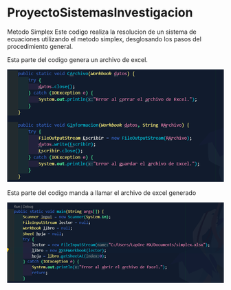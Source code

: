 # ProyectoSistemasInvestigacion
Metodo Simplex
Este codigo realiza la resolucion de un sistema de ecuaciones utilizando el metodo simplex, desglosando los pasos del procedimiento general.

Esta parte del codigo genera un archivo de excel.

![alt text](https://github.com/YordiKmh/ProyectoSistemasInvestigacion/blob/main/Simplex/resources/Evidencia%203.png)

Esta parte del codigo manda a llamar el archivo de excel generado

![alt text](https://github.com/YordiKmh/ProyectoSistemasInvestigacion/blob/main/Simplex/resources/Evidencia%202.png)
